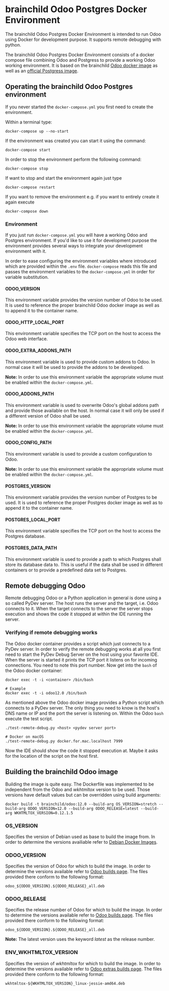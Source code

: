 # brainchild Odoo Postgres Docker Environment
The brainchild Odoo Postgres Docker Environment is intended to run Odoo using 
Docker for development purpose. It supports remote debugging with python.

The brainchild Odoo Postgres Docker Environment consists of a docker compose 
file combining Odoo and Postgress to provide a working Odoo working environment. 
It is based on the brainchild [Odoo docker image](https://hub.docker.com/r/brainchild/odoo) 
as well as an [official Postgress image](https://hub.docker.com/_/postgres/).

## Operating the brainchild Odoo Postgres environment
If you never started the `docker-compose.yml` you first need to create the environment.

Within a terminal type:

	docker-compose up --no-start

If the environment was created you can start it using the command:

	docker-compose start
	
In order to stop the environment perform the following command:

	docker-compose stop
	
If want to stop and start the environment again just type

	docker-compose restart
	
If you want to remove the environment e.g. if you want to entirely create it 
again execute

	docker-compose down

### Environment
If you just run `docker-compose.yml` you will have a working Odoo and Postgres
environment. If you'd like to use it for development purpose the environment
provides several ways to integrate your development environment with it.

In order to ease configuring the environment variables where introduced which 
are provided within the `.env` file. `docker-compose` reads this file and passes
the environment variables to the `docker-compose.yml` in order for variable 
substitution.

#### ODOO\_VERSION 
This environment variable provides the version number of Odoo to be used. It
is used to reference the proper brainchild Odoo docker image as well as to 
append it to the container name.

#### ODOO\_HTTP\_LOCAL\_PORT
This environment variable specifies the TCP port on the host to access the Odoo 
web interface.

#### ODOO\_EXTRA\_ADDONS\_PATH
This environment variable is used to provide custom addons to Odoo. In normal
case it will be used to provide the addons to be developed.

__Note:__ In order to use this environment variable the appropriate volume must
be enabled within the `docker-compose.yml`. 

#### ODOO\_ADDONS\_PATH
This environment variable is used to overwrite Odoo's global addons path and 
provide those available on the host. In normal case it will only be used if a 
different version of Odoo shall be used.

__Note:__ In order to use this environment variable the appropriate volume must
be enabled within the `docker-compose.yml`.

#### ODOO\_CONFIG\_PATH
This environment variable is used to provide a custom configuration to Odoo.

__Note:__ In order to use this environment variable the appropriate volume must
be enabled within the `docker-compose.yml`.

#### POSTGRES\_VERSION 
This environment variable provides the version number of Postgres to be used. It
is used to reference the proper Postgres docker image as well as to 
append it to the container name.

#### POSTGRES\_LOCAL\_PORT
This environment variable specifies the TCP port on the host to access the
Postgres database.

#### POSTGRES\_DATA\_PATH
This environment variable is used to provide a path to which Postgres shall 
store its database data to. This is useful if the data shall be used in 
different containers or to provide a predefined data set to Postgres.

## Remote debugging Odoo
Remote debugging Odoo or a Python application in general is done using a so 
called PyDev server. The host runs the server and the target, i.e. Odoo 
connects to it. When the target connects to the server the server stops 
execution and shows the code it stopped at within the IDE running the server.

### Verifying if remote debugging works
The Odoo docker container provides a script which just connects to a PyDev 
server. In order to verify the remote debugging works at all you first need 
to start the PyDev Debug Server on the host using your favorite IDE. When the 
server is started it prints the TCP port it listens on for incoming connections. 
You need to note this port number. Now get into the `bash` of the Odoo docker 
container:

	docker exec -t -i <container> /bin/bash
	
	# Example
	docker exec -t -i odoo12.0 /bin/bash

As mentioned above the Odoo docker image provides a Python script which 
connects to a PyDev server. The only thing you need to know is the host's DNS 
name or IP and the port the server is listening on. Within the Odoo `bash` 
execute the test script.

	./test-remote-debug.py <host> <pydev server port>
	
	# Docker on macOS  
	./test-remote-debug.py docker.for.mac.localhost 7999
	
Now the IDE should show the code it stopped execution at. Maybe it asks for the location of the script on the host first.

## Building the brainchild Odoo image
Building the image is quite easy. The Dockerfile was implemented to be 
independent from the Odoo and _wkhtmltox_ version to be used. Those versions
have default values but can be overridden using build arguments:

    docker build -t brainchild/odoo:12.0 --build-arg OS_VERSION=stretch --build-arg ODOO_VERSION=12.0 --build-arg ODOO_RELEASE=latest --build-arg WKHTMLTOX_VERSION=0.12.1.5

### OS\_VERSION
Specifies the version of Debian used as base to build the image from.
In order to determine the versions availiable refer to [Debian Docker Images](https://hub.docker.com/_/debian).

### ODOO\_VERSION
Specifies the version of Odoo for which to build the image. In order to 
determine the versions available refer to [Odoo builds page](http://nightly.odoo.com).
The files provided there conform to the following format:

    odoo_${ODOO_VERSION}.${ODOO_RELEASE}_all.deb
    
### ODOO\_RELEASE
Specifies the release number of Odoo for which to build the image. In order to 
determine the versions available refer to [Odoo builds page](http://nightly.odoo.com).
The files provided there conform to the following format:

    odoo_${ODOO_VERSION}.${ODOO_RELEASE}_all.deb

__Note:__ The latest version uses the keyword _latest_ as the release number.

### ENV\_WKHTMLTOX\_VERSION
Specifies the version of _wkhtmltox_ for which to build the image. In order to 
determine the versions available refer to 
[Odoo extras builds page](http://nightly.odoo.com/extra).
The files provided there conform to the following format:

    wkhtmltox-${WKHTMLTOX_VERSION}_linux-jessie-amd64.deb
